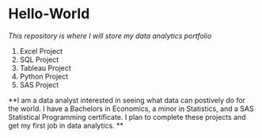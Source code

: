 # Hello-World
*This repository is where I will store my data analytics portfolio*
1. Excel Project
2. SQL Project
3. Tableau Project
4. Python Project
5. SAS Project

**I am a data analyst interested in seeing what data can postively do for the world. I have a Bachelors in Economics, a minor in Statistics, and a SAS Statistical Programming certificate. I plan to complete these projects and get my first job in data analytics. **

